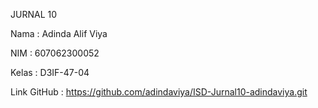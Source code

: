 JURNAL 10

Nama : Adinda Alif Viya

NIM : 607062300052

Kelas : D3IF-47-04

Link GitHub : https://github.com/adindaviya/ISD-Jurnal10-adindaviya.git